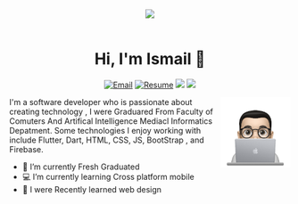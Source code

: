 <div align="center">
<img src="https://i.imgur.com/8MupZHY.gif" width="400px" align="center" /> 
</div>

<br>


<h1 align="center">Hi, I'm Ismail 👋</h1>

<p align="center">
<a href="mailto:esmailhelal78@gmail.com" target="_blank"><img src="https://img.shields.io/badge/-Gmail-c14438?style=flat-square&logo=Gmail&logoColor=white" alt="Email"></a> <a href="https://drive.google.com/file/d/1YmW0LL_Q27ucWcLbSYwCA8hh9mPKlSur/view?usp=sharing"target="_blank"><img src="https://img.shields.io/badge/-Resume-181717?style=flat-square&logo=Resume" alt="Resume"></a>  <a href="https://www.linkedin.com/in/ismailmhelal"><img src="https://img.shields.io/badge/linkedin-%230177B5?style=flat&logo=linkedin&logoColor=white"/></a> <a href="https://twitter.com/IsmailHelal11"><img src="https://img.shields.io/badge/twitter-%231FA1F1?style=flat&logo=twitter&logoColor=white"/></a>  
</p>

<img src="https://github.com/ismail116/ismail116/blob/main/profile-img.png" align="right" width="25%"/>

I'm a software developer who is passionate about creating technology , I were  Graduared From Faculty of Comuters And Artifical Intelligence Mediacl Informatics Depatment. Some technologies I enjoy working with include Flutter, Dart, HTML, CSS, JS, BootStrap , and Firebase.


- 🔭 I’m currently Fresh Graduated
- 💻 I’m currently learning Cross platform mobile 
- 🌱 I were Recently learned web design 






<!--
**ismail116/ismail116** is a ✨ _special_ ✨ repository because its `README.md` (this file) appears on your GitHub profile.

Here are some ideas to get you started:

- 🔭 I’m currently working on ...
- 🌱 I’m currently learning ...
- 👯 I’m looking to collaborate on ...
- 🤔 I’m looking for help with ...
- 💬 Ask me about ...
- 📫 How to reach me: ...
- 😄 Pronouns: ...
- ⚡ Fun fact: ...
-->
